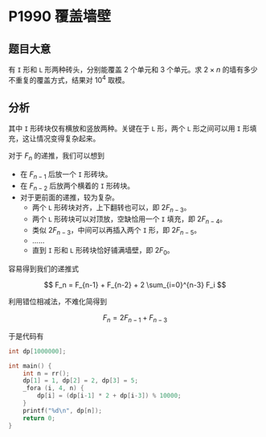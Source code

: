 # P1990 覆盖墙壁

## 题目大意

有 `I` 形和 `L` 形两种砖头，分别能覆盖 2 个单元和 3 个单元。求 $2 \times n$ 的墙有多少不重复的覆盖方式，结果对 $10^4$ 取模。

## 分析

其中 `I` 形砖块仅有横放和竖放两种。关键在于 `L` 形，两个 `L` 形之间可以用 `I` 形填充，这让情况变得复杂起来。

对于 $F_n$ 的递推，我们可以想到

- 在 $F_{n-1}$ 后放一个 `I` 形砖块。
- 在 $F_{n-2}$ 后放两个横着的 `I` 形砖块。
- 对于更前面的递推，较为复杂。
    - 两个 `L` 形砖块对齐，上下翻转也可以，即 $2 F_{n-3}$。
    - 两个 `L` 形砖块可以对顶放，空缺恰用一个 `I` 填充，即 $2 F_{n-4}$。
    - 类似 $2F_{n-3}$，中间可以再插入两个 `I` 形，即 $2 F_{n-5}$。
    - ……
    - 直到 `I` 形和 `L` 形砖块恰好铺满墙壁，即 $2F_{0}$。

容易得到我们的递推式

$$
F_n = F_{n-1} + F_{n-2} + 2 \sum_{i=0}^{n-3} F_i
$$

利用错位相减法，不难化简得到

$$
F_n = 2 F_{n-1} + F_{n-3}
$$

于是代码有

```cpp
int dp[1000000];

int main() {
    int n = rr();
    dp[1] = 1, dp[2] = 2, dp[3] = 5;
    _fora (i, 4, n) {
        dp[i] = (dp[i-1] * 2 + dp[i-3]) % 10000;
    }
    printf("%d\n", dp[n]);
    return 0;
}
```

